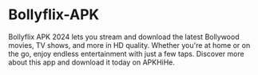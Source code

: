 # Bollyflix-APK
Bollyflix APK 2024 lets you stream and download the latest Bollywood movies, TV shows, and more in HD quality. Whether you're at home or on the go, enjoy endless entertainment with just a few taps. Discover more about this app and download it today on APKHiHe.
